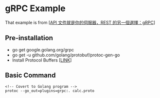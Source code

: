 # gRPC Example
That example is from [[API 文件就是你的伺服器，REST 的另一個選擇：gRPC](https://yami.io/grpc/)]

## Pre-installation
* go get google.golang.org/grpc
* go get -u github.com/golang/protobuf/protoc-gen-go
* Install Protocol Buffers [[LINK](https://github.com/protocolbuffers/protobuf/releases)]

## Basic Command
```
<!-- Covert to Golang program -->
protoc --go_out=plugins=grpc:. calc.proto
```
